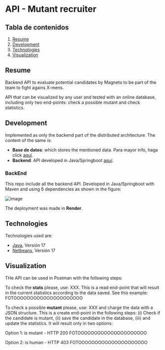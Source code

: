 # API - Mutant recruiter
## Tabla de contenidos
1. [Resume](#resume)
2. [Development](#development)
3. [Technologies](#technologies)
4. [Visualization](#visualization)

## Resume

Backend API to evaluate potential candidates by Magneto to be part of the team to fight agains X-mens.

API that can be visualized by any user and tested with an online database, including only two end-points: check a possible mutant and check statistics.


## Development

Implemented as only the backend part of the distributed architecture. The content of the same is:
 * **Base de datos**: which stores the mentioned data. Para mayor info, haga click [aquí]([xxx](https://github.com/alainmelendez/MELI_test_db)).
 * **Backend**: API developed in Java/Springboot [aquí](https://github.com/alainmelendez/MELI_test).


### BackEnd

This repo include all the backend API. Developed in Java/Springboot with Maven and using 6 dependencies as shown in the figure:

![image](https://github.com/user-attachments/assets/c24010aa-6d55-4bb9-88e9-b9628c04a9aa)

The deployment was made in **Render**.


## Technologies

Technologies used are:
* [Java](https://www.oracle.com/java/technologies/javase/jdk17-archive-downloads.html), Versión 17
* [Netbeans](https://netbeans.apache.org/download/nb17/), Versión 17


## Visualization

THe API can be used in Postman with the following steps:

To check the **stats** please, use: XXX. This is a read end-point that will result in the current statistics according to the data saved. See this example:
FOTOOOOOOOOOOOOOOOOOOOOO

To check a possible **mutant** please, use: XXX and charge the data with a JSON structure. This is a create end-point in the following steps: (i) Check if the candidate is mutant, (ii) save the candidate in the database, (iii) and update the statistics. It will result only in two options:

Option 1: is mutant - HTTP 200
FOTOOOOOOOOOOOOOOOOOOOOO

Option 2: is human - HTTP 403
FOTOOOOOOOOOOOOOOOOOOOOO
